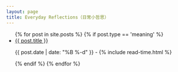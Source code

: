 ```yaml
---
layout: page
title: Everyday Reflections（日常小哲思）
---
```


<ul class="posts">
  {% for post in site.posts %}
    {% if post.type == 'meaning' %}
      <li itemscope>
        <a href="{{ site.github.url }}{{ post.url }}">{{ post.title }}</a>
        <p class="post-date"><span><i class="fa fa-calendar" aria-hidden="true"></i> {{ post.date | date: "%B %-d" }} - <i class="fa fa-clock-o" aria-hidden="true"></i> {% include read-time.html %}</span></p>
      </li>
    {% endif %}
  {% endfor %}
</ul>
